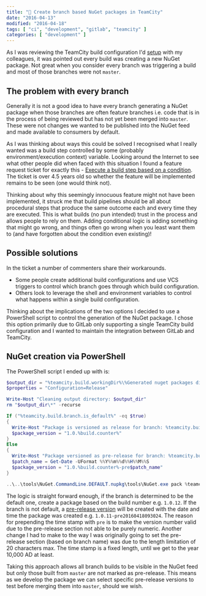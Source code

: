 ```yaml
---
title: "🎋 Create branch based NuGet packages in TeamCity"
date: "2016-04-13"
modified: "2016-04-18"
tags: [ "ci", "development", "gitlab", "teamcity" ]
categories: [ "development" ]
---
```


As I was reviewing the TeamCity build configuration I'd
[setup](../teamcity-pipeline/) with my colleagues, it
was pointed out every build was creating a new NuGet package. Not great when
you consider every branch was triggering a build and most of those branches
were not `master`.

## The problem with every branch

Generally it is not a good idea to have every branch generating a NuGet package
when those branches are often feature branches i.e. code that is in the process
of being reviewed but has not yet been merged into `master`. These were not
changes we wanted to be published into the NuGet feed and made available to
consumers by default.

As I was thinking about ways this could be solved I recognised  what I really
wanted was a build step controlled by some (probably environment/execution
context) variable. Looking around the Internet to see what other people did
when faced with this situation I found a feature request ticket for exactly
this -
[Execute a build step based on a condition](https://youtrack.jetbrains.com/issue/TW-17939).
The ticket is over 4.5 years old so whether the feature will be implemented
remains to be seen (one would think not).

Thinking about why this seemingly innocuous feature might not have been
implemented, it struck me that build pipelines should be all about procedural
steps that produce the same outcome each and every time they are executed. This
is what builds (no pun intended) trust in the process and allows people to rely
on them. Adding conditional logic is adding something that might go wrong, and
things often go wrong when you least want them to (and have forgotten about the
condition even existing)!

## Possible solutions

In the ticket a number of commenters share their workarounds.

* Some people create additional build configurations and use VCS triggers to
  control which branch goes through which build configuration.
* Others look to leverage the shell and environment variables to control what
  happens within a single build configuration.

Thinking about the implications of the two options I decided to use a
PowerShell script to control the generation of the NuGet package. I chose this
option primarily due to GitLab only supporting a single TeamCity build
configuration and I wanted to maintain the integration between GitLab and
TeamCity.

## NuGet creation via PowerShell

The PowerShell script I ended up with is:

```powershell { linenos=true }
$output_dir = "%teamcity.build.workingDir%\%Generated nuget packages directory%"
$properties = "Configuration=Release"

Write-Host "Cleaning output directory: $output_dir"
rm "$output_dir\*" -recurse

If ("%teamcity.build.branch.is_default%" -eq $true)
{
  Write-Host "Package is versioned as release for branch: %teamcity.build.branch%"
  $package_version = "1.0.%build.counter%"
}
Else
{
  Write-Host "Package versioned as pre-release for branch: %teamcity.build.branch%"
  $patch_name = Get-Date -UFormat %%Y%%m%%d%%H%%M%%S
  $package_version = "1.0.%build.counter%-pre$patch_name"
}

..\..\tools\NuGet.CommandLine.DEFAULT.nupkg\tools\NuGet.exe pack %teamcity.build.workingDir%\MySolution\MySolution.csproj -OutputDirectory $output_dir -Version $package_version -Properties $properties -IncludeReferencedProjects
```

The logic is straight forward enough, if the branch is determined to be the
default one, create a package based on the build number e.g. `1.0.12`. If the
branch is not default, a
[pre-release version](https://docs.nuget.org/create/versioning#user-content-prerelease-versions)
will be created with the date and time the package was created e.g.
`1.0.11-pre20160418093024`. The reason for prepending the time stamp with `pre`
is to make the version number valid due to the pre-release section not able to
be purely numeric. Another change I had to make to the way I was originally
going to set the pre-release section (based on branch name) was due to the
length limitation of 20 characters max. The time stamp is a fixed length, until
we get to the year 10,000 AD at least.

Taking this approach allows all branch builds to be visible in the NuGet feed
but only those built from `master` are not marked as pre-release. This means as
we develop the package we can select specific pre-release versions to test
before merging them into `master`, should we wish.
